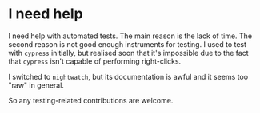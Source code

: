 # I need help

I need help with automated tests. The main reason is the lack of time. The second reason is not good enough instruments for testing. I used to test with `cypress` initially, but realised soon that it's impossible due to the fact that `cypress` isn't capable of performing right-clicks.

I switched to `nightwatch`, but its documentation is awful and it seems too "raw" in general.

So any testing-related contributions are welcome.
